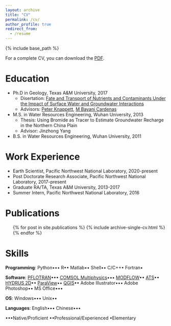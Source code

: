 ```yaml
---
layout: archive
title: "CV"
permalink: /cv/
author_profile: true
redirect_from:
  - /resume
---
```


{% include base_path %}

For a complete CV, you can download the [PDF](../cv/pshuai-cv.pdf).

Education
======
* Ph.D in Geology, Texas A&M University, 2017
  * Disertation: [Fate and Transport of Nutrients and Contaminants Under the Impact of Surface Water and Groundwater Interactions](https://oaktrust.library.tamu.edu/handle/1969.1/165937)
  * Advisors: [Peter Knappett](https://geoweb.tamu.edu/people/faculty/knappettpeter.html), [M Bayani Cardenas](https://www.jsg.utexas.edu/researcher/bayani_cardenas/)
* M.S. in Water Resources Engineering, Wuhan University, 2013
  * Thesis: Using Bromide as Tracer to Estimate Groundwater Recharge in the Northern China Plain
  * Advisor: Jinzhong Yang
* B.S. in Water Resources Engineering, Wuhan University, 2011

Work Experience
======
* Earth Scientist, Pacific Northwest National Laboratory, 2020-present
* Post Doctorate Research Associate, Pacific Northwest National Laboratory, 2017-present
* Graduate RA/TA, Texas A&M University, 2013-2017
* Summer Intern, Pacific Northwest National Laboratory, 2016
  
Publications
======
  <ul>{% for post in site.publications %}
    {% include archive-single-cv.html %}
  {% endfor %}</ul>

Skills
======
**Programming**:  Python••• R••  Matlab•• Shell•• C/C++• Fortran•

**Software**: [PFLOTRAN](https://www.pflotran.org/)••• [COMSOL Multiphysics](https://www.comsol.com/)••• [MODFLOW](https://water.usgs.gov/ogw/modflow/)•• [ATS](https://github.com/amanzi/ats)•• [HYDRUS 2D](https://www.pc-progress.com/en/Default.aspx?hydrus-3d)•• [ParaView](https://www.paraview.org/)•• [QGIS](https://www.qgis.org/en/site/)•• Adobe Illustrator••• Adobe Photoshop•• MS Office••• 

**OS**: Windows••• Unix••

**Languages**: English••• Chinese•••

•••Native/Proficient ••Professional/Experienced •Elementary
